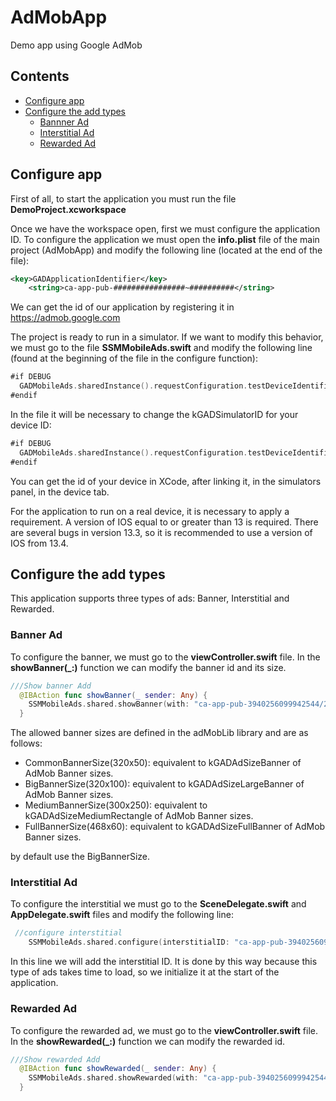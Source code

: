# AdMobApp
Demo app using Google AdMob

## Contents

  - [Configure app](#configure-app)
  - [Configure the add types](#configure-the-add-types)
    - [Bannner Ad](#banner-ad)
    - [Interstitial Ad](#interstitial-ad)
    - [Rewarded Ad](#rewarded-ad)

## Configure app

First of all, to start the application you must run the file <b>DemoProject.xcworkspace</b>

Once we have the workspace open, first we must configure the application ID. To configure the application 
we must open the <b>info.plist</b> file of the main project (AdMobApp) and modify the following line 
(located at the end of the file):
```xml
<key>GADApplicationIdentifier</key>
    <string>ca-app-pub-################~##########</string>
```
We can get the id of our application by registering it in https://admob.google.com

The project is ready to run in a simulator. If we want to modify this behavior,
we must go to the file <b>SSMMobileAds.swift</b> and modify the following line 
(found at the beginning of the file in the configure function):

```swift
#if DEBUG
  GADMobileAds.sharedInstance().requestConfiguration.testDeviceIdentifiers = [ kGADSimulatorID as? String  ?? ""]
#endif
```
In the file it will be necessary to change the kGADSimulatorID for your device ID: 

```swift
#if DEBUG
  GADMobileAds.sharedInstance().requestConfiguration.testDeviceIdentifiers = [ "DeviceID" ]
#endif
```
You can get the id of your device in XCode, after linking it, in the simulators panel, in the device tab.

For the application to run on a real device, it is necessary to apply a requirement.
A version of IOS equal to or greater than 13 is required. There are several bugs in version 13.3, 
so it is recommended to use a version of IOS from 13.4.
  
## Configure the add types

This application supports three types of ads: Banner, Interstitial and Rewarded. 

### Banner Ad

To configure the banner, we must go to the <b>viewController.swift</b> file. 
In the <b>showBanner(_:)</b> function we can modify the banner id and its size.

```swift
///Show banner Add
  @IBAction func showBanner(_ sender: Any) {
    SSMMobileAds.shared.showBanner(with: "ca-app-pub-3940256099942544/2934735716", in: self, with: SSMMobileAds.shared.BigBannerSize)
  }
````

The allowed banner sizes are defined in the adMobLib library and are as follows:

  - CommonBannerSize(320x50): equivalent to kGADAdSizeBanner of AdMob Banner sizes.
  - BigBannerSize(320x100): equivalent to kGADAdSizeLargeBanner of AdMob Banner sizes.
  - MediumBannerSize(300x250): equivalent to kGADAdSizeMediumRectangle of AdMob Banner sizes.
  - FullBannerSize(468x60): equivalent to kGADAdSizeFullBanner of AdMob Banner sizes.
  
by default use the BigBannerSize. 

### Interstitial Ad

To configure the interstitial we must go to the <b>SceneDelegate.swift</b> and <b>AppDelegate.swift</b> files 
and modify the following line:

```swift
 //configure interstitial 
    SSMMobileAds.shared.configure(interstitialID: "ca-app-pub-3940256099942544/5135589807")
```
In this line we will add the interstitial ID. It is done by this way because this type of ads takes time to load, 
so we initialize it at the start of the application.

### Rewarded Ad

To configure the rewarded ad, we must go to the <b>viewController.swift</b> file. 
In the <b>showRewarded(_:)</b> function we can modify the rewarded id.

```swift
///Show rewarded Add
  @IBAction func showRewarded(_ sender: Any) {
    SSMMobileAds.shared.showRewarded(with: "ca-app-pub-3940256099942544/1712485313", in: self)
  }
```
    
